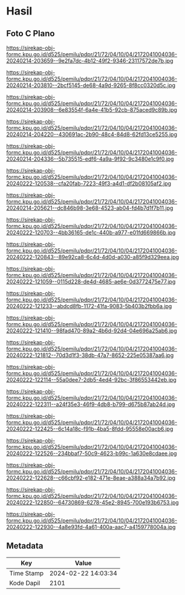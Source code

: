 # Hasil

## Foto C Plano

https://sirekap-obj-formc.kpu.go.id/d525/pemilu/pdpr/21/72/04/10/04/2172041004036-20240214-203659--9e2fa7dc-4b12-49f2-9346-23117572de7b.jpg

https://sirekap-obj-formc.kpu.go.id/d525/pemilu/pdpr/21/72/04/10/04/2172041004036-20240214-203810--2bcf5145-de68-4a9d-9265-8f8cc0320d5c.jpg

https://sirekap-obj-formc.kpu.go.id/d525/pemilu/pdpr/21/72/04/10/04/2172041004036-20240214-203908--6e83554f-6a4e-41b5-92cb-875aced9c89b.jpg

https://sirekap-obj-formc.kpu.go.id/d525/pemilu/pdpr/21/72/04/10/04/2172041004036-20240214-204220--430691ac-2b90-48c4-84d8-62fd13ce5255.jpg

https://sirekap-obj-formc.kpu.go.id/d525/pemilu/pdpr/21/72/04/10/04/2172041004036-20240214-204336--5b735515-edf6-4a9a-9f92-9c3480e1c9f0.jpg

https://sirekap-obj-formc.kpu.go.id/d525/pemilu/pdpr/21/72/04/10/04/2172041004036-20240222-120538--cfa20fab-7223-49f3-a4d1-df2b08105af2.jpg

https://sirekap-obj-formc.kpu.go.id/d525/pemilu/pdpr/21/72/04/10/04/2172041004036-20240214-205621--dc846b98-3e68-4523-ab04-fd4b7d1f7b11.jpg

https://sirekap-obj-formc.kpu.go.id/d525/pemilu/pdpr/21/72/04/10/04/2172041004036-20240222-120703--4bb36165-de1c-440b-a977-e01fd669866b.jpg

https://sirekap-obj-formc.kpu.go.id/d525/pemilu/pdpr/21/72/04/10/04/2172041004036-20240222-120843--89e92ca8-6c4d-4d0d-a030-a85f9d329eea.jpg

https://sirekap-obj-formc.kpu.go.id/d525/pemilu/pdpr/21/72/04/10/04/2172041004036-20240222-121059--0115d228-de4d-4685-ae6e-0d3772475e77.jpg

https://sirekap-obj-formc.kpu.go.id/d525/pemilu/pdpr/21/72/04/10/04/2172041004036-20240222-121233--abdcd8fb-1172-41fa-9083-5b403b2fbb6a.jpg

https://sirekap-obj-formc.kpu.go.id/d525/pemilu/pdpr/21/72/04/10/04/2172041004036-20240222-121410--98fad470-89a2-4b6d-92d4-04e696a25ab6.jpg

https://sirekap-obj-formc.kpu.go.id/d525/pemilu/pdpr/21/72/04/10/04/2172041004036-20240222-121812--70d3d1f3-38db-47a7-8652-225e05387aa6.jpg

https://sirekap-obj-formc.kpu.go.id/d525/pemilu/pdpr/21/72/04/10/04/2172041004036-20240222-122114--55a0dee7-2db5-4ed4-92bc-3f86553442eb.jpg

https://sirekap-obj-formc.kpu.go.id/d525/pemilu/pdpr/21/72/04/10/04/2172041004036-20240222-122311--a24f35e3-46f9-4db8-b799-d675b87ab24d.jpg

https://sirekap-obj-formc.kpu.go.id/d525/pemilu/pdpr/21/72/04/10/04/2172041004036-20240222-122425--6c14a18c-f91b-4ba5-8fdd-95558e00acb6.jpg

https://sirekap-obj-formc.kpu.go.id/d525/pemilu/pdpr/21/72/04/10/04/2172041004036-20240222-122526--234bbaf7-50c9-4623-b99c-1a630e8cdaee.jpg

https://sirekap-obj-formc.kpu.go.id/d525/pemilu/pdpr/21/72/04/10/04/2172041004036-20240222-122628--c66cbf92-e182-471e-8eae-a388a34a7b92.jpg

https://sirekap-obj-formc.kpu.go.id/d525/pemilu/pdpr/21/72/04/10/04/2172041004036-20240222-122850--64730869-6278-45e2-8945-700e193b6753.jpg

https://sirekap-obj-formc.kpu.go.id/d525/pemilu/pdpr/21/72/04/10/04/2172041004036-20240222-122930--4a8e93fd-4a61-400a-aac7-a4159778004a.jpg


## Metadata

| Key        | Value               |
| ---------- | ------------------- |
| Time Stamp | 2024-02-22 14:03:34 |
| Kode Dapil | 2101                |



